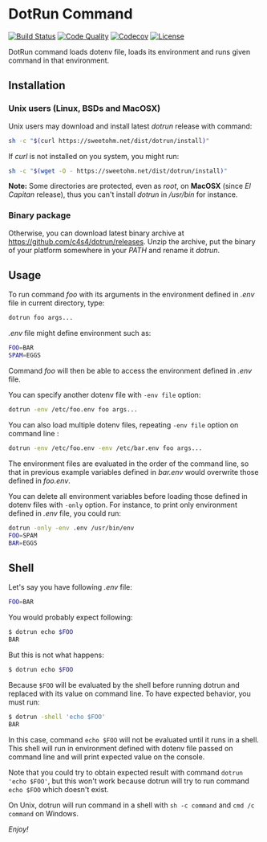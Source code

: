 # DotRun Command

[![Build Status](https://travis-ci.org/c4s4/dotrun.svg?branch=master)](https://travis-ci.org/c4s4/dotrun)
[![Code Quality](https://goreportcard.com/badge/github.com/c4s4/dotrun)](https://goreportcard.com/report/github.com/c4s4/dotrun)
[![Codecov](https://codecov.io/gh/c4s4/dotrun/branch/master/graph/badge.svg)](https://codecov.io/gh/c4s4/dotrun)
[![License](https://img.shields.io/badge/License-Apache%202.0-blue.svg)](https://opensource.org/licenses/Apache-2.0)

DotRun command loads dotenv file, loads its environment and runs given command in that environment.

## Installation

### Unix users (Linux, BSDs and MacOSX)

Unix users may download and install latest *dotrun* release with command:

```bash
sh -c "$(curl https://sweetohm.net/dist/dotrun/install)"
```

If *curl* is not installed on you system, you might run:

```bash
sh -c "$(wget -O - https://sweetohm.net/dist/dotrun/install)"
```

**Note:** Some directories are protected, even as *root*, on **MacOSX** (since *El Capitan* release), thus you can't install *dotrun* in */usr/bin* for instance.

### Binary package

Otherwise, you can download latest binary archive at <https://github.com/c4s4/dotrun/releases>. Unzip the archive, put the binary of your platform somewhere in your *PATH* and rename it *dotrun*.

## Usage

To run command *foo* with its arguments in the environment defined in *.env* file in current directory, type:

```bash
dotrun foo args...
```

*.env* file might define environment such as:

```bash
FOO=BAR
SPAM=EGGS
```

Command *foo* will then be able to access the environment defined in *.env* file.

You can specify another dotenv file with `-env file` option:

```bash
dotrun -env /etc/foo.env foo args...
```

You can also load multiple dotenv files, repeating `-env file` option on command line :

```bash
dotrun -env /etc/foo.env -env /etc/bar.env foo args...
```

The environment files are evaluated in the order of the command line, so that in previous example variables defined in *bar.env* would overwrite those defined in *foo.env*.

You can delete all environment variables before loading those defined in dotenv files with `-only` option. For instance, to print only environment defined in *.env* file, you could run:

```bash
dotrun -only -env .env /usr/bin/env
FOO=SPAM
BAR=EGGS
```

## Shell

Let's say you have following *.env* file:

```bash
FOO=BAR
```

You would probably expect following:

```bash
$ dotrun echo $FOO
BAR
```

But this is not what happens:

```bash
$ dotrun echo $FOO

```

Because `$FOO` will be evaluated by the shell before running dotrun and replaced with its value on command line. To have expected behavior, you must run:

```bash
$ dotrun -shell 'echo $FOO'
BAR
```

In this case, command `echo $FOO` will not be evaluated until it runs in a shell. This shell will run in environment defined with dotenv file passed on command line and will print expected value on the console.

Note that you could try to obtain expected result with command `dotrun 'echo $FOO'`, but this won't work because dotrun will try to run command `echo $FOO` which doesn't exist.

On Unix, dotrun will run command in a shell with `sh -c command` and `cmd /c command` on Windows.

*Enjoy!*
